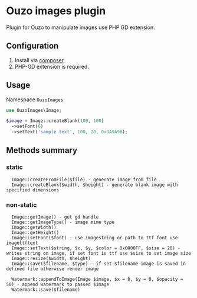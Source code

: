 Ouzo images plugin
=======================

Plugin for Ouzo to manipulate images use PHP GD extension.

Configuration
-------------

1. Install via [composer](http://getcomposer.org/)
2. PHP-GD extension is required.

Usage
-----

Namespace `OuzoImages`.

```php
use OuzoImages\Image;

$image = Image::createBlank(100, 100)
  ->setFont(6)
  ->setText('sample text', 100, 20, 0xDA9A9B);
```

Methods summary
--------------

### static
```
  Image::createFromFile($file) - generate image from file
  Image::createBlank($width, $height) - generate blank image with specified dimensions
```

### non-static
```
  Image::getImage() - get gd handle
  Image::getImageType() - image mime type
  Image::getWidth()
  Image::getHeight()
  Image::setFont($font) - use imagestring or path to ttf font use imagettftext
  Image::setText($string, $x, $y, $color = 0x0000FF, $size = 20) - writes string on image, if set font is ttf use $size to set image size
  Image::resize($width, $height)
  Image::save($filename, $type) - if set $filename image is saved in defined file otherwise render image
  
  Watermark::appendToImage(Image $image, $x = 0, $y = 0, $opacity = 50) - append watermark to passed $image
  Watermark::save($filename)
```
